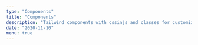 ```yaml
---
type: "Components"
title: "Components"
description: "Tailwind components with cssinjs and classes for customization, and vanilla javascript components."
date: "2020-11-10"
menu: true
---
```

